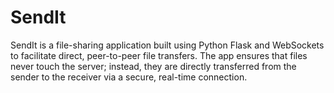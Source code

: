 # SendIt
SendIt is a file-sharing application built using Python Flask and WebSockets to facilitate direct, peer-to-peer file transfers. The app ensures that files never touch the server; instead, they are directly transferred from the sender to the receiver via a secure, real-time connection.
